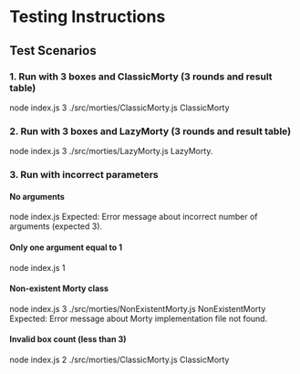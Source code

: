 # Testing Instructions

## Test Scenarios

### 1. Run with 3 boxes and ClassicMorty (3 rounds and result table)
node index.js 3 ./src/morties/ClassicMorty.js ClassicMorty

### 2. Run with 3 boxes and LazyMorty (3 rounds and result table)
node index.js 3 ./src/morties/LazyMorty.js LazyMorty.

### 3. Run with incorrect parameters

#### No arguments
node index.js
Expected: Error message about incorrect number of arguments (expected 3).

#### Only one argument equal to 1
node index.js 1

#### Non-existent Morty class
node index.js 3 ./src/morties/NonExistentMorty.js NonExistentMorty
Expected: Error message about Morty implementation file not found.

#### Invalid box count (less than 3)
node index.js 2 ./src/morties/ClassicMorty.js ClassicMorty
